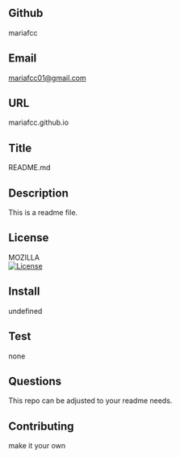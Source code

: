 
  ## Github
   mariafcc

  ## Email
   mariafcc01@gmail.com

  ## URL
  mariafcc.github.io

  ## Title
  README.md

  ## Description
  This is a readme file. 

  ## License
  MOZILLA <br />
  [![License](https://img.shields.io/badge/License-MPL%202.0-brightgreen.svg)](https://opensource.org/licenses/MPL-2.0) 
  

  ## Install
  undefined

  ## Test
  none

  ## Questions
  This repo can be adjusted to your readme needs.

  ## Contributing
  make it your own
  
  

